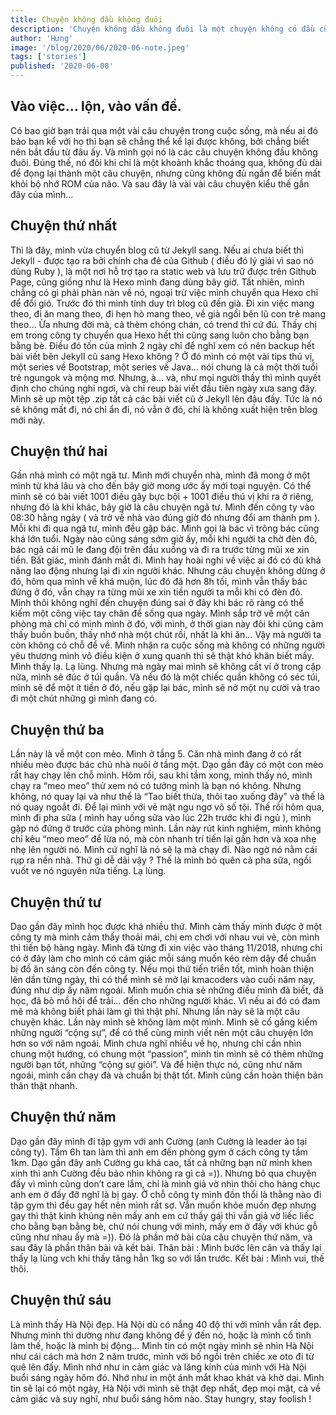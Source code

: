 ```yaml
---
title: Chuyện không đầu không đuôi
description: 'Chuyện không đầu không đuôi là một chuyện không có đầu cũng không có đuôi nên được gọi là chuyện không đầu không đuôi.'
author: 'Hưng'
image: '/blog/2020/06/2020-06-note.jpeg'
tags: ['stories']
published: '2020-06-08'
---
```


## Vào việc… lộn, vào vấn đề.
Có bao giờ bạn trải qua một vài câu chuyện trong cuộc sống, mà nếu ai đó bảo bạn kể với họ thì bạn sẽ chẳng thể kể lại được không, bởi chẳng biết nên bắt đầu từ đâu ấy. Và mình gọi nó là các câu chuyện không đầu không đuôi.
Đúng thế, nó đôi khi chỉ là một khoảnh khắc thoáng qua, không đủ dài để đọng lại thành một câu chuyện, nhưng cũng không đủ ngắn để biến mất khỏi bộ nhớ ROM của não.
Và sau đây là vài vài câu chuyện kiểu thế gần đây của mình…

## Chuyện thứ nhất
Thì là đây, mình vừa chuyển blog cũ từ Jekyll sang. Nếu ai chưa biết thì Jekyll - được tạo ra bởi chính cha đẻ của Github ( điều đó lý giải vì sao nó dùng Ruby ), là một nơi hỗ trợ tạo ra static web và lưu trữ được trên Github Page, cũng giống như là Hexo mình đang dùng bây giờ. Tất nhiên, mình chẳng có gì phải phàn nàn về nó, ngoại trừ việc mình chuyển qua Hexo chỉ để đổi gió. Trước đó thì mình tính duy trì blog cũ đến già. Đi xin việc mang theo, đi ăn mang theo, đi hẹn hò mang theo, về già ngồi bên lũ con trẻ mang theo… Ừa nhưng đời mà, cả thèm chóng chán, có trend thì cứ đú. Thấy chị em trong công ty chuyển qua Hexo hết thì cũng sang luôn cho bằng bạn bằng bè. Điều đó tốn của mình 2 ngày chỉ để nghĩ xem có nên backup hết bài viết bên Jekyll cũ sang Hexo không ? Ở đó mình có một vài tips thú vị, một series về Bootstrap, một series về Java… nói chung là cả một thời tuổi trẻ ngungok và mộng mơ.
Nhưng, à… và, như mọi người thấy thì mình quyết định cho chúng nghỉ ngơi, và chỉ reup bài viết đầu tiên ngày xưa sang đây. Mình sẽ up một tệp .zip tất cả các bài viết cũ ở Jekyll lên đâu đấy. Tức là nó sẽ không mất đi, nó chỉ ẩn đi, nó vẫn ở đó, chỉ là không xuất hiện trên blog mới này.

## Chuyện thứ hai
Gần nhà mình có một ngã tư.
Mình mới chuyển nhà, mình đã mong ở một mình từ khá lâu và cho đến bây giờ mong ước ấy mới toại nguyện. Có thể mình sẽ có bài viết 1001 điều gây bực bội + 1001 điều thú vị khi ra ở riêng, nhưng đó là khi khác, bây giờ là câu chuyện ngã tư.
Mình đến công ty vào 08:30 hằng ngày ( và trở về nhà vào đúng giờ đó nhưng đổi am thành pm ). Mỗi khi đi qua ngã tư, mình đều gặp bác. Mình gọi là bác vì trông bác cũng khá lớn tuổi. Ngày nào cũng sáng sớm giờ ấy, mỗi khi người ta chờ đèn đỏ, bác ngả cái mũ le đang đội trên đầu xuống và đi ra trước từng mũi xe xin tiền.
Bất giác, mình đánh mắt đi.
Mình hay hoài nghi về việc ai đó có đủ khả năng lao động nhưng lại đi xin người khác.
Nhưng câu chuyện không dừng ở đó, hôm qua mình về khá muộn, lúc đó đã hơn 8h tối, mình vẫn thấy bác đứng ở đó, vẫn chạy ra từng mũi xe xin tiền người ta mỗi khi có đèn đỏ.
Mình thôi không nghĩ đến chuyện đúng sai ở đây khi bác rõ ràng có thể kiếm một công việc tay chân để sống qua ngày. Mình sắp trở về một căn phòng mà chỉ có mình mình ở đó, với mình, ở thời gian này đôi khi cũng cảm thấy buồn buồn, thấy nhớ nhà một chút rồi, nhất là khi ăn… Vậy mà người ta còn không có chỗ để về. Mình nhận ra cuộc sống mà không có những người yêu thương mình vô điều kiện ở xung quanh thì sẽ thật khó khăn biết mấy.
Mình thấy lạ.
Lạ lùng.
Nhưng mà ngày mai mình sẽ không cất ví ở trong cặp nữa, mình sẽ đúc ở túi quần. Và nếu đó là một chiếc quần không có séc túi, mình sẽ để một ít tiền ở đó, nếu gặp lại bác, mình sẽ nở một nụ cười và trao đi một chút những gì mình đang có.

## Chuyện thứ ba
Lần này là về một con mèo.
Mình ở tầng 5. Căn nhà mình đang ở có rất nhiều mèo được bác chủ nhà nuôi ở tầng một. Dạo gần đây có một con mèo rất hay chạy lên chỗ mình.
Hôm rồi, sau khi tắm xong, mình thấy nó, mình chạy ra “meo meo” thử xem nó có tưởng mình là bạn nó không. Nhưng không, nó quay lại và như thể là “Tao biết thừa, thôi tao xuống đây” và thế là nó quay ngoắt đi. Để lại mình với vẻ mặt ngu ngơ vô số tội.
Thế rồi hôm qua, mình đi pha sữa ( mình hay uống sữa vào lúc 22h trước khi đi ngủ ), mình gặp nó đứng ở trước cửa phòng mình. Lần này rút kinh nghiệm, mình không chỉ kêu “meo meo” để lừa nó, mà còn nhanh trí tiến lại gần hơn và xoa nhẹ nhẹ lên người nó. Mình cứ nghĩ là nó sẽ lạ mà chạy đi. Nào ngờ nó nằm cái rụp ra nền nhà.
Thứ gì dễ dãi vậy ?
Thế là mình bỏ quên cả pha sữa, ngồi vuốt ve nó nguyên nửa tiếng.
Lạ lùng.

## Chuyện thứ tư
Dạo gần đây mình học được khá nhiều thứ.
Mình cảm thấy mình được ở một công ty mà mình cảm thấy thoải mái, chị em chơi với nhau vui vẻ, còn mình thì tiến bộ hàng ngày. Mình đã từng đi xin việc vào tháng 11/2018, nhưng chỉ có ở đây làm cho mình có cảm giác mỗi sáng muốn kéo rèm dậy để chuẩn bị đồ ăn sáng còn đến công ty.
Nếu mọi thứ tiến triển tốt, mình hoàn thiện lên dần từng ngày, thì có thể mình sẽ mở lại kmacoders vào cuối năm nay, đúng như dịp ấy năm ngoái.
Mình muốn chia sẻ những điều mình đã biết, đã học, đã bỏ mồ hôi để trải… đến cho những người khác. Vì nếu ai đó có đam mê mà không biết phải làm gì thì thật phí.
Nhưng lần này sẽ là một câu chuyện khác.
Lần này mình sẽ không làm một mình.
Mình sẽ cố gắng kiếm những người “cộng sự”, để có thể cùng mình viết nên một câu chuyện lớn hơn so với năm ngoái. Mình chưa nghĩ nhiều về họ, nhưng chỉ cần nhìn chung một hướng, có chung một “passion”, mình tin mình sẽ có thêm những người bạn tốt, những “cộng sự giỏi”.
Và để hiện thực nó, cũng như năm ngoái, mình cần chạy đà và chuẩn bị thật tốt.
Mình cũng cần hoàn thiện bản thân thật nhanh.

## Chuyện thứ năm
Dạo gần đây mình đi tập gym với anh Cường (anh Cường là leader ảo tại công ty).
Tầm 6h tan làm thì anh em đến phòng gym ở cách công ty tầm 1km. Dạo gần đây anh Cường gu khá cao, tất cả những bạn nữ mình khen xinh thì anh Cường đều bảo nhìn không ra gì cả =)).
Nhưng bỏ qua chuyện đấy vì mình cũng don’t care lắm, chỉ là mình giả vờ nhìn thôi cho hàng chục anh em ở đấy đỡ nghĩ là bị gay. Ở chỗ công ty mình đồn thổi là thằng nào đi tập gym thì đều gay hết nên mình rất sợ. Vẫn muốn khỏe muốn đẹp nhưng gay thì thật kinh khủng nên mấy anh em cứ thấy gái thì vẫn giả vờ liếc liếc cho bằng bạn bằng bè, chứ nói chung với mình, mấy em ở đấy với khúc gỗ cũng như nhau ấy mà =)).
Đó là phần mở bài của câu chuyện thứ năm, và sau đây là phần thân bài và kết bài.
Thân bài : Mình bước lên cân và thấy lại thấy lạ lùng vch khi thấy tăng hẳn 1kg so với lần trước.
Kết bài : Mình vui, thế thôi.

## Chuyện thứ sáu
Là mình thấy Hà Nội đẹp.
Hà Nội dù có nắng 40 độ thì với mình vẫn rất đẹp.
Nhưng mình thì dường như đang không để ý đến nó, hoặc là mình cố tình làm thế, hoặc là mình bị động…
Mình tin có một ngày mình sẽ nhìn Hà Nội như cái cách mà hơn 2 năm trước, mình với bố ngồi trên chiếc xe oto đi từ quê lên đấy. Mình nhớ như in cảm giác và lăng kính của mình với Hà Nội buổi sáng ngày hôm đó. Nhớ như in một ánh mắt khao khát và khờ dại.
Mình tin sẽ lại có một ngày, Hà Nội với mình sẽ thật đẹp nhất, đẹp mọi mặt, cả về cảm giác và suy nghĩ, như buổi sáng hôm nào.
Stay hungry, stay foolish !
